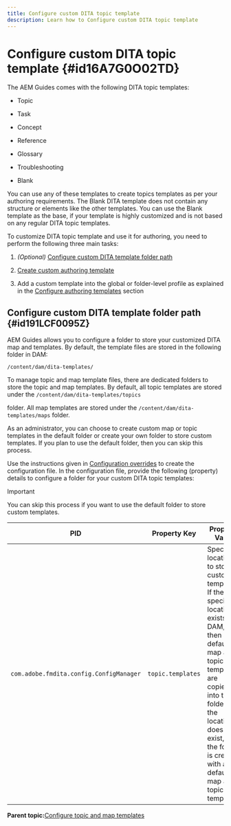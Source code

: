 ```yaml
---
title: Configure custom DITA topic template
description: Learn how to Configure custom DITA topic template
---
```

# Configure custom DITA topic template {#id16A7G0O02TD}

The AEM Guides comes with the following DITA topic templates:

-   Topic

-   Task

-   Concept

-   Reference

-   Glossary

-   Troubleshooting

-   Blank


You can use any of these templates to create topics templates as per your authoring requirements. The Blank DITA template does not contain any structure or elements like the other templates. You can use the Blank template as the base, if your template is highly customized and is not based on any regular DITA topic templates.

To customize DITA topic template and use it for authoring, you need to perform the following three main tasks:

1.  *\(Optional\)* [Configure custom DITA template folder path](#id191LCF0095Z)

1.  [Create custom authoring template](conf-folder-level.md#id1917D0EG0HJ)

1.  Add a custom template into the global or folder-level profile as explained in the [Configure authoring templates](conf-folder-level.md#id1889D0IL0Y4) section


## Configure custom DITA template folder path {#id191LCF0095Z}

AEM Guides allows you to configure a folder to store your customized DITA map and templates. By default, the template files are stored in the following folder in DAM:

`/content/dam/dita-templates/`

To manage topic and map template files, there are dedicated folders to store the topic and map templates. By default, all topic templates are stored under the `/content/dam/dita-templates/topics`

folder. All map templates are stored under the `/content/dam/dita-templates/maps` folder.

As an administrator, you can choose to create custom map or topic templates in the default folder or create your own folder to store custom templates. If you plan to use the default folder, then you can skip this process.

Use the instructions given in [Configuration overrides](download-install-additional-config-override.md#) to create the configuration file. In the configuration file, provide the following \(property\) details to configure a folder for your custom DITA topic templates:

>[!IMPORTANT]
>
> You can skip this process if you want to use the default folder to store custom templates.

|PID|Property Key|Property Value|
|---|------------|--------------|
|`com.adobe.fmdita.config.ConfigManager`|`topic.templates`|Specify a location to store custom templates.<br> If the specified location exists in DAM, then all default map and topic templates are copied into that folder. If the location does not exist, then the folder is created with all default map and topic templates.|

**Parent topic:**[Configure topic and map templates](conf-template-tags.md)
